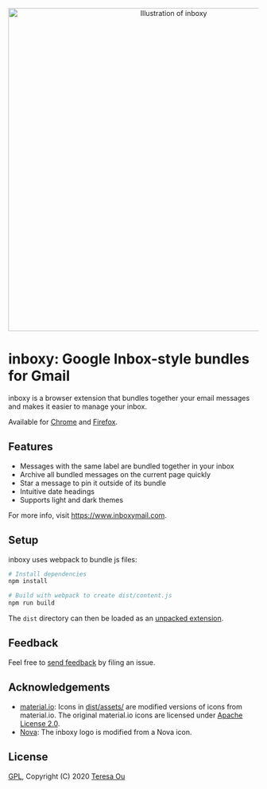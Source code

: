 <p align="center">
  <img width="650" src="https://github.com/teresa-ou/inboxy/blob/master/images/inboxy-illustration.png" alt="Illustration of inboxy">
</p>

# inboxy: Google Inbox-style bundles for Gmail

inboxy is a browser extension that bundles together your email messages and makes it easier to manage
your inbox. 

Available for [Chrome](https://chrome.google.com/webstore/detail/inboxy-inbox-bundles-for/clahkkinbdcdnogkkgmacmiknnamahha) 
and [Firefox](https://addons.mozilla.org/en-US/firefox/addon/inboxy-inbox-bundles-for-gmail/).

## Features

* Messages with the same label are bundled together in your inbox
* Archive all bundled messages on the current page quickly
* Star a message to pin it outside of its bundle
* Intuitive date headings
* Supports light and dark themes

For more info, visit https://www.inboxymail.com.

## Setup

inboxy uses webpack to bundle js files:

```bash
# Install dependencies
npm install

# Build with webpack to create dist/content.js
npm run build
```

The `dist` directory can then be loaded as an [unpacked extension](https://developer.chrome.com/extensions/getstarted).

## Feedback

Feel free to [send feedback](https://github.com/teresa-ou/inboxy/issues) by filing an issue.

## Acknowledgements

* [material.io](https://material.io/resources/icons/): Icons in [dist/assets/](https://github.com/teresa-ou/inboxy/tree/master/dist/assets/) are modified versions of icons from material.io. The original material.io icons are licensed under [Apache License 2.0](https://www.apache.org/licenses/LICENSE-2.0.html).
* [Nova](https://www.streamlineicons.com/nova/index.html): The inboxy logo is modified from a Nova icon.

## License

[GPL](https://github.com/teresa-ou/inboxy/blob/master/COPYING), Copyright (C) 2020  [Teresa Ou](https://github.com/teresa-ou)

